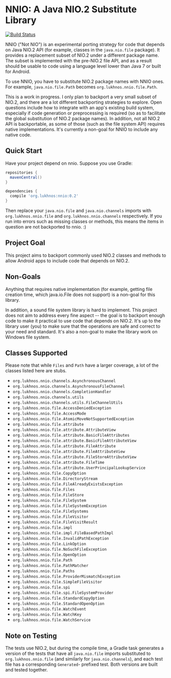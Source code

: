 # NNIO: A Java NIO.2 Substitute Library

[![Build Status](https://travis-ci.org/lukhnos/nnio.svg?branch=master)](https://travis-ci.org/lukhnos/nnio)

NNIO ("Not NIO") is an experimental porting strategy for code that depends on
Java NIO.2 API (for example, classes in the `java.nio.file` package). It
provides a replacement subset of NIO.2 under a different package name. The
subset is implemented with the pre-NIO.2 file API, and as a result should be
usable to code using a language level lower than Java 7 or built for Android.

To use NNIO, you have to substitute NIO.2 package names with NNIO ones. For
example, `java.nio.file.Path` becomes `org.lukhnos.nnio.file.Path`.

This is a work in progress. I only plan to backport a very small subset of
NIO.2, and there are a lot different backporting strategies to explore. Open
questions include how to integrate with an app's existing build system,
especially if code generation or preprocessing is required (so as to facilitate
the global substitution of NIO.2 package names). In addition, not all NIO.2
API is backportable, as some of those (such as the file system API) requires
native implementations. It's currently a non-goal for NNIO to include any
native code.

## Quick Start

Have your project depend on nnio. Suppose you use Gradle:

```groovy
repositories {
  mavenCentral()
}

dependencies {
  compile 'org.lukhnos:nnio:0.2'
}
```

Then replace your `java.nio.file` and `java.nio.channels` imports with
`org.lukhnos.nnio.file` and `org.lukhnos.nnio.channels` respectively. If you
run into errors such as missing classes or methods, this means the items in
question are not backported to nnio. :)

## Project Goal

This project aims to backport commonly used NIO.2 classes and methods to allow
Android apps to include code that depends on NIO.2.

## Non-Goals

Anything that requires native implementation (for example, getting file
creation time, which java.io.File does not support) is a non-goal for this
library.

In addition, a sound file system library is hard to implement. This project
does not aim to address every fine aspect -- the goal is to backport enough
code to make it practical to use code that depends on NIO.2. It's up to the
library user (you) to make sure that the operations are safe and correct to
your need and standard. It's also a non-goal to make the library work on
Windows file system.


## Classes Supported

Please note that while `Files` and `Path` have a larger coverage, a lot of the
classes listed here are stubs.

* `org.lukhnos.nnio.channels.AsynchronousChannel`
* `org.lukhnos.nnio.channels.AsynchronousFileChannel`
* `org.lukhnos.nnio.channels.CompletionHandler`
* `org.lukhnos.nnio.channels.utils`
* `org.lukhnos.nnio.channels.utils.FileChannelUtils`
* `org.lukhnos.nnio.file.AccessDeniedException`
* `org.lukhnos.nnio.file.AccessMode`
* `org.lukhnos.nnio.file.AtomicMoveNotSupportedException`
* `org.lukhnos.nnio.file.attribute`
* `org.lukhnos.nnio.file.attribute.AttributeView`
* `org.lukhnos.nnio.file.attribute.BasicFileAttributes`
* `org.lukhnos.nnio.file.attribute.BasicFileAttributeView`
* `org.lukhnos.nnio.file.attribute.FileAttribute`
* `org.lukhnos.nnio.file.attribute.FileAttributeView`
* `org.lukhnos.nnio.file.attribute.FileStoreAttributeView`
* `org.lukhnos.nnio.file.attribute.FileTime`
* `org.lukhnos.nnio.file.attribute.UserPrincipalLookupService`
* `org.lukhnos.nnio.file.CopyOption`
* `org.lukhnos.nnio.file.DirectoryStream`
* `org.lukhnos.nnio.file.FileAlreadyExistsException`
* `org.lukhnos.nnio.file.Files`
* `org.lukhnos.nnio.file.FileStore`
* `org.lukhnos.nnio.file.FileSystem`
* `org.lukhnos.nnio.file.FileSystemException`
* `org.lukhnos.nnio.file.FileSystems`
* `org.lukhnos.nnio.file.FileVisitor`
* `org.lukhnos.nnio.file.FileVisitResult`
* `org.lukhnos.nnio.file.impl`
* `org.lukhnos.nnio.file.impl.FileBasedPathImpl`
* `org.lukhnos.nnio.file.InvalidPathException`
* `org.lukhnos.nnio.file.LinkOption`
* `org.lukhnos.nnio.file.NoSuchFileException`
* `org.lukhnos.nnio.file.OpenOption`
* `org.lukhnos.nnio.file.Path`
* `org.lukhnos.nnio.file.PathMatcher`
* `org.lukhnos.nnio.file.Paths`
* `org.lukhnos.nnio.file.ProviderMismatchException`
* `org.lukhnos.nnio.file.SimpleFileVisitor`
* `org.lukhnos.nnio.file.spi`
* `org.lukhnos.nnio.file.spi.FileSystemProvider`
* `org.lukhnos.nnio.file.StandardCopyOption`
* `org.lukhnos.nnio.file.StandardOpenOption`
* `org.lukhnos.nnio.file.WatchEvent`
* `org.lukhnos.nnio.file.WatchKey`
* `org.lukhnos.nnio.file.WatchService`

## Note on Testing

The tests use NIO.2, but during the compile time, a Gradle task generates a
version of the tests that have all `java.nio.file` imports substituted to
`org.lukhnos.nnio.file` (and similarly for `java.nio.channels`), and each test
file has a corresponding `Generated`- prefixed test. Both versions are built
and tested together.

